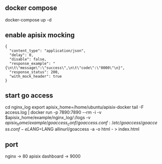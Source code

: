 docker compose
------
docker-compose up -d

enable apisix mocking
------

```
{
  "content_type": "application/json",
  "delay": 0,
  "disable": false,
  "response_example": "{\n\t\"message\":\"success\",\n\t\"code\":\"0000\"\n}",
  "response_status": 200,
  "with_mock_header": true
}
```

start go access
------
cd nginx_log
export apisix_home=/home/ubuntu/apisix-docker
tail -F access.log | docker run -p 7890:7890 --rm -i -v $apisix_home/example/nginx_log/:/logs -v $apisix_home/example/goaccess_conf/goaccess.conf:/etc/goaccess/goaccess.conf -e LANG=$LANG allinurl/goaccess -a -o html - > index.html


port
----
nginx -> 80
apisix dashboard -> 9000